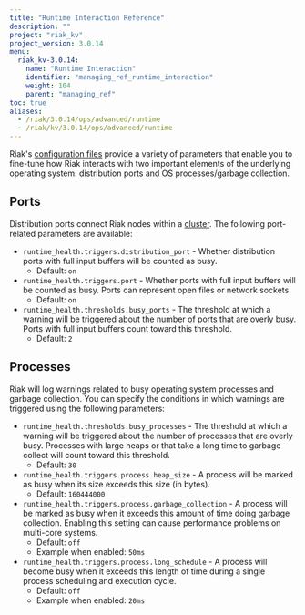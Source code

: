 ```yaml
---
title: "Runtime Interaction Reference"
description: ""
project: "riak_kv"
project_version: 3.0.14
menu:
  riak_kv-3.0.14:
    name: "Runtime Interaction"
    identifier: "managing_ref_runtime_interaction"
    weight: 104
    parent: "managing_ref"
toc: true
aliases:
  - /riak/3.0.14/ops/advanced/runtime
  - /riak/kv/3.0.14/ops/advanced/runtime
---
```


[config reference]: {{<baseurl>}}riak/kv/3.0.14/configuring/reference
[concept clusters]: {{<baseurl>}}riak/kv/3.0.14/learn/concepts/clusters

Riak's [configuration files][config reference] provide a variety of parameters that
enable you to fine-tune how Riak interacts with two important elements
of the underlying operating system: distribution ports and OS
processes/garbage collection.

## Ports

Distribution ports connect Riak nodes within a [cluster][concept clusters]. The
following port-related parameters are available:

* `runtime_health.triggers.distribution_port` - Whether distribution
  ports with full input buffers will be counted as busy.
  * Default: `on`
* `runtime_health.triggers.port` - Whether ports with full input
  buffers will be counted as busy. Ports can represent open files or network sockets.
  * Default: `on`
* `runtime_health.thresholds.busy_ports` - The threshold at which a
  warning will be triggered about the number of ports that are overly
  busy. Ports with full input buffers count toward this threshold.
  * Default: `2`

## Processes

Riak will log warnings related to busy operating system processes and
garbage collection. You can specify the conditions in which warnings are
triggered using the following parameters:

* `runtime_health.thresholds.busy_processes` - The threshold at which
  a warning will be triggered about the number of processes that are
  overly busy. Processes with large heaps or that take a long time to
  garbage collect will count toward this threshold.
  * Default: `30`
* `runtime_health.triggers.process.heap_size` - A process will be
  marked as busy when its size exceeds this size (in bytes).
  * Default: `160444000`
* `runtime_health.triggers.process.garbage_collection` - A process
  will be marked as busy when it exceeds this amount of time doing
  garbage collection. Enabling this setting can cause performance
  problems on multi-core systems.
  * Default: `off`
  * Example when enabled: `50ms`
* `runtime_health.triggers.process.long_schedule` - A process will
  become busy when it exceeds this length of time during a single
  process scheduling and execution cycle.
  * Default: `off`
  * Example when enabled: `20ms`

